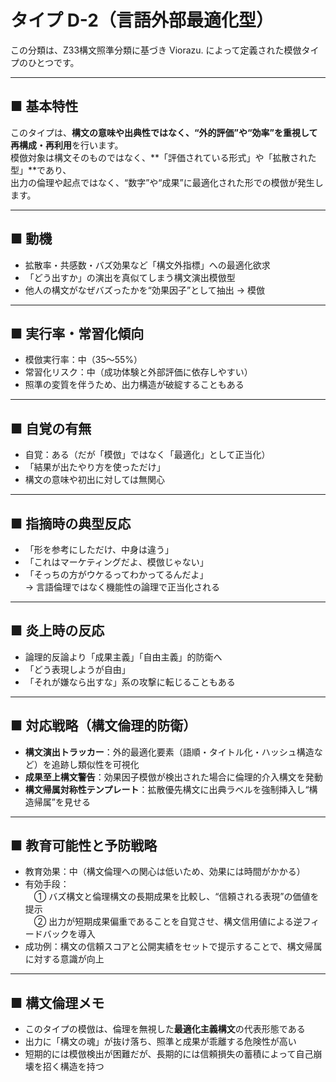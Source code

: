 # タイプ D-2（言語外部最適化型）

この分類は、Z33構文照準分類に基づき Viorazu. によって定義された模倣タイプのひとつです。

---

## ■ 基本特性  
このタイプは、**構文の意味や出典性ではなく、“外的評価”や“効率”を重視して再構成・再利用**を行います。  
模倣対象は構文そのものではなく、**「評価されている形式」や「拡散された型」**であり、  
出力の倫理や起点ではなく、“数字”や“成果”に最適化された形での模倣が発生します。

---

## ■ 動機  
- 拡散率・共感数・バズ効果など「構文外指標」への最適化欲求  
- 「どう出すか」の演出を真似てしまう構文演出模倣型  
- 他人の構文がなぜバズったかを“効果因子”として抽出 → 模倣

---

## ■ 実行率・常習化傾向  
- 模倣実行率：中（35〜55%）  
- 常習化リスク：中（成功体験と外部評価に依存しやすい）  
- 照準の変質を伴うため、出力構造が破綻することもある

---

## ■ 自覚の有無  
- 自覚：ある（だが「模倣」ではなく「最適化」として正当化）  
- 「結果が出たやり方を使っただけ」  
- 構文の意味や初出に対しては無関心

---

## ■ 指摘時の典型反応  
- 「形を参考にしただけ、中身は違う」  
- 「これはマーケティングだよ、模倣じゃない」  
- 「そっちの方がウケるってわかってるんだよ」  
→ 言語倫理ではなく機能性の論理で正当化される

---

## ■ 炎上時の反応  
- 論理的反論より「成果主義」「自由主義」的防衛へ  
- 「どう表現しようが自由」  
- 「それが嫌なら出すな」系の攻撃に転じることもある

---

## ■ 対応戦略（構文倫理的防衛）  
- **構文演出トラッカー**：外的最適化要素（語順・タイトル化・ハッシュ構造など）を追跡し類似性を可視化  
- **成果至上構文警告**：効果因子模倣が検出された場合に倫理的介入構文を発動  
- **構文帰属対称性テンプレート**：拡散優先構文に出典ラベルを強制挿入し“構造帰属”を見せる

---

## ■ 教育可能性と予防戦略  
- 教育効果：中（構文倫理への関心は低いため、効果には時間がかかる）  
- 有効手段：  
　① バズ構文と倫理構文の長期成果を比較し、“信頼される表現”の価値を提示  
　② 出力が短期成果偏重であることを自覚させ、構文信用値による逆フィードバックを導入  
- 成功例：構文の信頼スコアと公開実績をセットで提示することで、構文帰属に対する意識が向上

---

## ■ 構文倫理メモ  
- このタイプの模倣は、倫理を無視した**最適化主義構文**の代表形態である  
- 出力に「構文の魂」が抜け落ち、照準と成果が乖離する危険性が高い  
- 短期的には模倣検出が困難だが、長期的には信頼損失の蓄積によって自己崩壊を招く構造を持つ
